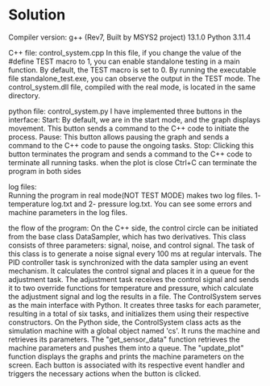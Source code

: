 # Solution

Compiler version:
                g++ (Rev7, Built by MSYS2 project) 13.1.0
                Python 3.11.4

C++ file:
                control_system.cpp
                In this file, if you change the value of the #define TEST macro to 1, you can enable standalone testing in a main function. By default, the TEST macro is set to 0. By running the executable file standalone_test.exe, you can observe the output in the TEST mode. The control_system.dll file, compiled with the real mode, is located in the same directory.

python file:
                control_system.py
                I have implemented three buttons in the interface: Start: By default, we are in the start mode, and the graph displays movement. This button sends a command to the C++ code to initiate the process. Pause: This button allows pausing the graph and sends a command to the C++ code to pause the ongoing tasks. Stop: Clicking this button terminates the program and sends a command to the C++ code to terminate all running tasks. when the plot is close Ctrl+C can terminate the program in both sides

log files:                
                Running the program in real mode(NOT TEST MODE) makes two log files. 1- temperature log.txt and 2- pressure log.txt. You can see some errors and machine parameters in the log files.

the flow of the program:
                On the C++ side, the control circle can be initiated from the base class DataSampler, which has two derivatives. This class consists of three parameters: signal, noise, and control signal. The task of this class is to generate a noise signal every 100 ms at regular intervals. The PID controller task is synchronized with the data sampler using an event mechanism. It calculates the control signal and places it in a queue for the adjustment task. The adjustment task receives the control signal and sends it to two override functions for temperature and pressure, which calculate the adjustment signal and log the results in a file. The ControlSystem serves as the main interface with Python. It creates three tasks for each parameter, resulting in a total of six tasks, and initializes them using their respective constructors. On the Python side, the ControlSystem class acts as the simulation machine with a global object named 'cs'. It runs the machine and retrieves its parameters. The "get_sensor_data" function retrieves the machine parameters and pushes them into a queue. The "update_plot" function displays the graphs and prints the machine parameters on the screen. Each button is associated with its respective event handler and triggers the necessary actions when the button is clicked.



